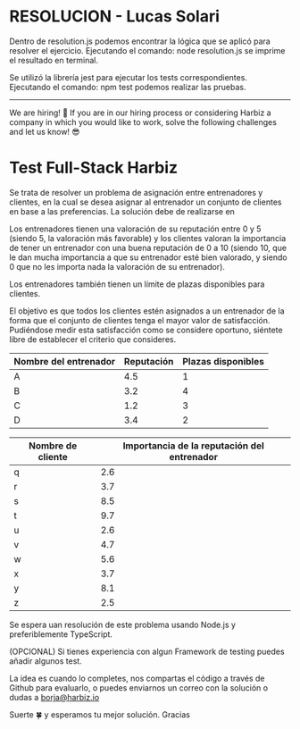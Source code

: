 # RESOLUCION - Lucas Solari

Dentro de resolution.js podemos encontrar la lógica que se aplicó para resolver el ejercicio.
Ejecutando el comando: node resolution.js se imprime el resultado en terminal.

Se utilizó la librería jest para ejecutar los tests correspondientes. 
Ejecutando el comando: npm test podemos realizar las pruebas.


*************************************************************************************************************************************************************************

We are hiring! 🚀 If you are in our hiring process or considering Harbiz a company in which you would like to work, solve the following challenges and let us know! 😎

# Test Full-Stack Harbiz

Se trata de resolver un problema de asignación entre entrenadores y clientes, en la cual se desea asignar al entrenador un conjunto de clientes en base a las preferencias. 
La solución debe de realizarse en 

Los entrenadores tienen una valoración de su reputación entre 0 y 5 (siendo 5, la valoración
más favorable) y los clientes valoran la importancia de tener un entrenador con una buena
reputación de 0 a 10 (siendo 10, que le dan mucha importancia a que su entrenador esté bien
valorado, y siendo 0 que no les importa nada la valoración de su entrenador).

Los entrenadores también tienen un límite de plazas disponibles para clientes.

El objetivo es que todos los clientes estén asignados a un entrenador de la forma que el
conjunto de clientes tenga el mayor valor de satisfacción. Pudiéndose medir esta satisfacción
como se considere oportuno, siéntete libre de establecer el criterio que consideres.



| Nombre del entrenador | Reputación | Plazas disponibles |
|-----------------------|------------|--------------------|
|           A           |    4.5     |          1         |
|           B           |    3.2     |          4         |
|           C           |    1.2     |          3         |
|           D           |    3.4     |          2         |


| Nombre de cliente  | Importancia de la reputación del entrenador |
|--------------------|---------------------------------------------|
|          q         |                     2.6                     |
|          r         |                     3.7                     |
|          s         |                     8.5                     |
|          t         |                     9.7                     |
|          u         |                     2.6                     |
|          v         |                     4.7                     |
|          w         |                     5.6                     |
|          x         |                     3.7                     |
|          y         |                     8.1                     |
|          z         |                     2.5                     |



Se espera uan resolución de este problema usando Node.js y preferiblemente TypeScript.

(OPCIONAL) Si tienes experiencia con algun Framework de testing puedes añadir algunos test.

La idea es cuando lo completes, nos compartas el código a través de Github para
evaluarlo, o puedes enviarnos un correo con la solución o dudas a borja@harbiz.io

Suerte 🍀 y esperamos tu mejor solución. 
Gracias




